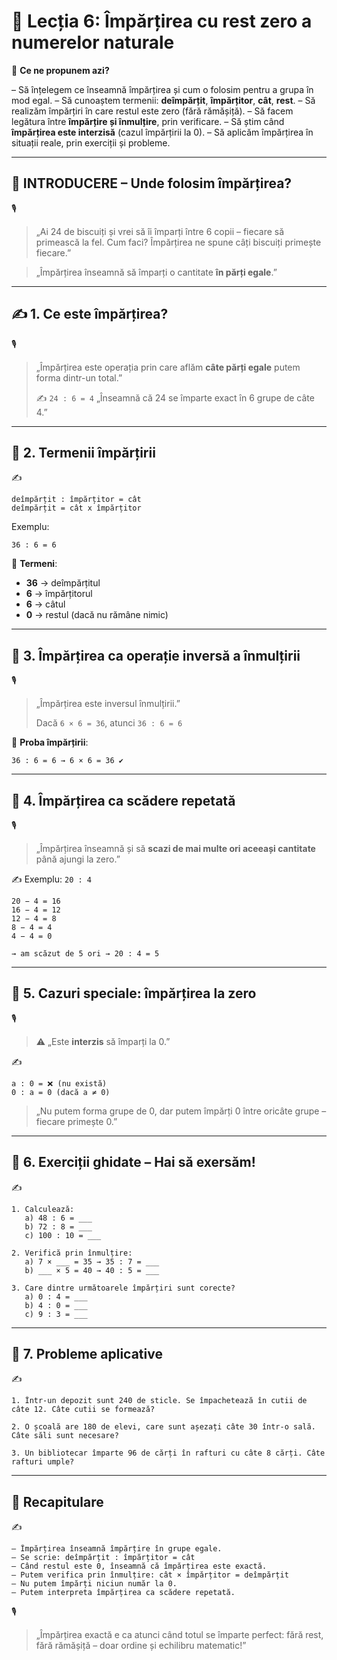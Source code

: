 # 📘 Lecția 6: Împărțirea cu rest zero a numerelor naturale

🎯 **Ce ne propunem azi?**

– Să înțelegem ce înseamnă împărțirea și cum o folosim pentru a grupa în mod egal.
 – Să cunoaștem termenii: **deîmpărțit**, **împărțitor**, **cât**, **rest**.
 – Să realizăm împărțiri în care restul este zero (fără rămășiță).
 – Să facem legătura între **împărțire și înmulțire**, prin verificare.
 – Să știm când **împărțirea este interzisă** (cazul împărțirii la 0).
 – Să aplicăm împărțirea în situații reale, prin exerciții și probleme.

------

## 🔔 INTRODUCERE – Unde folosim împărțirea?

🎙️

> „Ai 24 de biscuiți și vrei să îi împarți între 6 copii – fiecare să primească la fel.
>  Cum faci? Împărțirea ne spune câți biscuiți primește fiecare.”

> „Împărțirea înseamnă să împarți o cantitate **în părți egale**.”

------

## ✍️ 1. Ce este împărțirea?

🎙️

> „Împărțirea este operația prin care aflăm **câte părți egale** putem forma dintr-un total.”
>
> ✍️ `24 : 6 = 4`
>  „Înseamnă că 24 se împarte exact în 6 grupe de câte 4.”

------

## 🔹 2. Termenii împărțirii

✍️

```
deîmpărțit : împărțitor = cât
deîmpărțit = cât x împărțitor
```

Exemplu:

```
36 : 6 = 6
```

📘 **Termeni**:

- **36** → deîmpărțitul
- **6** → împărțitorul
- **6** → câtul
- **0** → restul (dacă nu rămâne nimic)

------

## 🔹 3. Împărțirea ca operație inversă a înmulțirii

🎙️

> „Împărțirea este inversul înmulțirii.”
>
> Dacă `6 × 6 = 36`, atunci `36 : 6 = 6`

📘 **Proba împărțirii**:

```
36 : 6 = 6 → 6 × 6 = 36 ✔
```

------

## 🔹 4. Împărțirea ca scădere repetată

🎙️

> „Împărțirea înseamnă și să **scazi de mai multe ori aceeași cantitate** până ajungi la zero.”

✍️ Exemplu: `20 : 4`

```
20 − 4 = 16  
16 − 4 = 12  
12 − 4 = 8  
8 − 4 = 4  
4 − 4 = 0

→ am scăzut de 5 ori → 20 : 4 = 5
```

------

## 🔹 5. Cazuri speciale: împărțirea la zero

🎙️

> ⚠️ „Este **interzis** să împarți la 0.”

✍️

```
a : 0 = ❌ (nu există)
0 : a = 0 (dacă a ≠ 0)
```

> „Nu putem forma grupe de 0, dar putem împărți 0 între oricâte grupe – fiecare primește 0.”

------

## 🔹 6. Exerciții ghidate – Hai să exersăm!

✍️

```
1. Calculează:
   a) 48 : 6 = ___
   b) 72 : 8 = ___
   c) 100 : 10 = ___

2. Verifică prin înmulțire:
   a) 7 × ___ = 35 → 35 : 7 = ___
   b) ___ × 5 = 40 → 40 : 5 = ___

3. Care dintre următoarele împărțiri sunt corecte?
   a) 0 : 4 = ___  
   b) 4 : 0 = ___  
   c) 9 : 3 = ___
```

------

## 🔹 7. Probleme aplicative

✍️

```
1. Într-un depozit sunt 240 de sticle. Se împachetează în cutii de câte 12. Câte cutii se formează?

2. O școală are 180 de elevi, care sunt așezați câte 30 într-o sală. Câte săli sunt necesare?

3. Un bibliotecar împarte 96 de cărți în rafturi cu câte 8 cărți. Câte rafturi umple?
```

------

## 🔁 Recapitulare

✍️

```
– Împărțirea înseamnă împărțire în grupe egale.  
– Se scrie: deîmpărțit : împărțitor = cât  
– Când restul este 0, înseamnă că împărțirea este exactă.  
– Putem verifica prin înmulțire: cât × împărțitor = deîmpărțit  
– Nu putem împărți niciun număr la 0.  
– Putem interpreta împărțirea ca scădere repetată.
```

🎙️

> „Împărțirea exactă e ca atunci când totul se împarte perfect: fără rest, fără rămășiță – doar ordine și echilibru matematic!”

